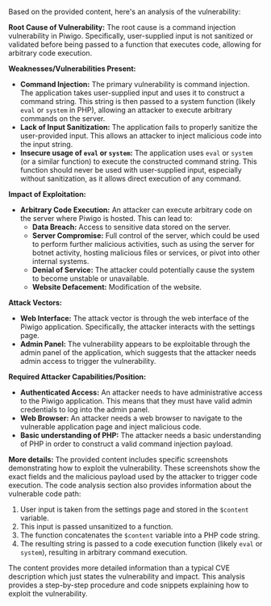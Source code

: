 Based on the provided content, here's an analysis of the vulnerability:

**Root Cause of Vulnerability:**
The root cause is a command injection vulnerability in Piwigo. Specifically, user-supplied input is not sanitized or validated before being passed to a function that executes code, allowing for arbitrary code execution.

**Weaknesses/Vulnerabilities Present:**
*   **Command Injection:** The primary vulnerability is command injection. The application takes user-supplied input and uses it to construct a command string. This string is then passed to a system function (likely `eval` or `system` in PHP), allowing an attacker to execute arbitrary commands on the server.
*   **Lack of Input Sanitization:** The application fails to properly sanitize the user-provided input. This allows an attacker to inject malicious code into the input string.
* **Insecure usage of `eval` or `system`:** The application uses `eval` or `system` (or a similar function) to execute the constructed command string. This function should never be used with user-supplied input, especially without sanitization, as it allows direct execution of any command.

**Impact of Exploitation:**
*   **Arbitrary Code Execution:** An attacker can execute arbitrary code on the server where Piwigo is hosted. This can lead to:
    *   **Data Breach:** Access to sensitive data stored on the server.
    *   **Server Compromise:** Full control of the server, which could be used to perform further malicious activities, such as using the server for botnet activity, hosting malicious files or services, or pivot into other internal systems.
    *   **Denial of Service:** The attacker could potentially cause the system to become unstable or unavailable.
    *   **Website Defacement:** Modification of the website.

**Attack Vectors:**
*   **Web Interface:** The attack vector is through the web interface of the Piwigo application. Specifically, the attacker interacts with the settings page.
*   **Admin Panel:** The vulnerability appears to be exploitable through the admin panel of the application, which suggests that the attacker needs admin access to trigger the vulnerability.

**Required Attacker Capabilities/Position:**
*   **Authenticated Access:** An attacker needs to have administrative access to the Piwigo application. This means that they must have valid admin credentials to log into the admin panel.
*   **Web Browser:** An attacker needs a web browser to navigate to the vulnerable application page and inject malicious code.
* **Basic understanding of PHP:** The attacker needs a basic understanding of PHP in order to construct a valid command injection payload.

**More details:**
The provided content includes specific screenshots demonstrating how to exploit the vulnerability. These screenshots show the exact fields and the malicious payload used by the attacker to trigger code execution. The code analysis section also provides information about the vulnerable code path:

1.  User input is taken from the settings page and stored in the `$content` variable.
2.  This input is passed unsanitized to a function.
3.  The function concatenates the `$content` variable into a PHP code string.
4.  The resulting string is passed to a code execution function (likely `eval` or `system`), resulting in arbitrary command execution.

The content provides more detailed information than a typical CVE description which just states the vulnerability and impact. This analysis provides a step-by-step procedure and code snippets explaining how to exploit the vulnerability.